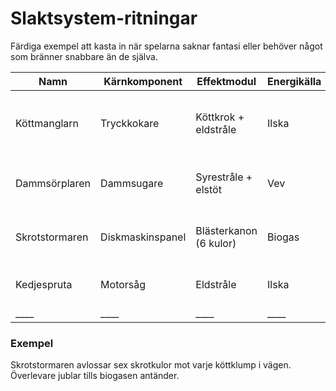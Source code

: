 # Slaktsystem-ritningar

Färdiga exempel att kasta in när spelarna saknar fantasi eller behöver något som bränner snabbare än de själva.

| Namn | Kärnkomponent | Effektmodul | Energikälla | Skadevärde | Risk | Hållbarhet | Specialeffekt |
|------|---------------|-------------|-------------|------------|------|------------|---------------|
| Köttmanglarn | Tryckkokare | Köttkrok + eldstråle | Ilska | 8‑S | 4 | 3 anv | Kan gå i helauto; varje extra krok +1 KP och +1 risk. |
| Dammsörplaren | Dammsugare | Syrestråle + elstöt | Vev | 5‑M | 3 | 8 anv | Suger fast mål; haveri sprutar syra på skytten. |
| Skrotstormaren | Diskmaskinspanel | Blästerkanon (6 kulor) | Biogas | 7‑S | 5 | 6 anv | Fullauto; varje kula +1 KP och +1 rekyl. |
| Kedjespruta | Motorsåg | Eldstråle | Ilska | 6‑M | 3 | 5 anv | Gnisslet skrämmer zombier. |
| ____ | ____ | ____ | ____ | ____ | ____ | ____ | ____ |

### Exempel

Skrotstormaren avlossar sex skrotkulor mot varje köttklump i vägen. Överlevare jublar tills biogasen antänder.
